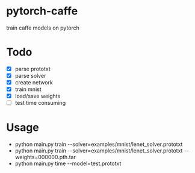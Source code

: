 # pytorch-caffe
train caffe models on pytorch


# Todo
- [x] parse prototxt
- [x] parse solver
- [x] create network
- [x] train mnist
- [x] load/save weights
- [ ] test time consuming

# Usage
- python main.py train --solver=examples/mnist/lenet_solver.prototxt 
- python main.py train --solver=examples/mnist/lenet_solver.prototxt --weights=000000.pth.tar
- python main.py time  --model=test.prototxt
